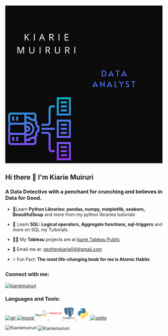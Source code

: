 ![me](https://github.com/Kiariemuiruri/Kiariemuiruri/blob/main/20230314_164641_0000.png)

## Hi there :wave: I'm Kiarie Muiruri

### A Data Detective with a penchant for crunching and believes in Data for Good.

* :telescope:Learn **Python Libraries: pandas, numpy, matplotlib, seaborn, BeautifulSoup** and more from my python libraries tuitorials

* :memo: Learn **SQL: Logical operators, Aggregate functions, sql-triggers** and more on SQL my Tuitorials.

* 👨‍💻 My **Tableau** projects are at [kiarie Tableau Public](https://public.tableau.com/app/profile/kiarie)

* :e-mail: Email me at: [geofreykiarie04@gmail.com](https://mail.google.com)

*  ⚡ Fun Fact: **The most life-changing book for me is Atomic Habits**

### Connect with me:
<p align="left">
<a href="https://linkedin.com/in/geofrey-kiarie-b32625207" target="blank"><img align="center" src="https://raw.githubusercontent.com/rahuldkjain/github-profile-readme-generator/master/src/images/icons/Social/linked-in-alt.svg" alt="kiariemuiruri" height="30" width="40" /></a>
</p>

<h3 align="left">Languages and Tools:</h3>
<p align="left"> <a href="https://git-scm.com/" target="_blank"> <img src="https://www.vectorlogo.zone/logos/git-scm/git-scm-icon.svg" alt="git" width="40" height="40"/> </a> <a href="https://www.microsoft.com/en-us/sql-server" target="_blank"> <img src="https://www.svgrepo.com/show/303229/microsoft-sql-server-logo.svg" alt="mssql" width="40" height="40"/> </a> <a href="https://www.mysql.com/" target="_blank"> <img src="https://raw.githubusercontent.com/devicons/devicon/master/icons/mysql/mysql-original-wordmark.svg" alt="mysql" width="40" height="40"/> </a> <a href="https://www.oracle.com/" target="_blank"> <img src="https://raw.githubusercontent.com/devicons/devicon/master/icons/oracle/oracle-original.svg" alt="oracle" width="40" height="40"/> </a> <a href="https://www.postgresql.org" target="_blank"> <img src="https://raw.githubusercontent.com/devicons/devicon/master/icons/postgresql/postgresql-original-wordmark.svg" alt="postgresql" width="40" height="40"/> </a> <a href="https://www.python.org" target="_blank"> <img src="https://raw.githubusercontent.com/devicons/devicon/master/icons/python/python-original.svg" alt="python" width="40" height="40"/> </a> <a href="https://www.sqlite.org/" target="_blank"> <img src="https://www.vectorlogo.zone/logos/sqlite/sqlite-icon.svg" alt="sqlite" width="40" height="40"/> </a> </p> 


<p><img align="left" src="https://github-readme-stats-sigma-five.vercel.app/api/top-langs?username=Kiariemuiruri&show_icons=true&locale=en&layout=compact" alt="Kiariemuiruri" /></p>

<p>&nbsp;<img align="center" src="https://github-readme-stats-sigma-five.vercel.app/api?username=Kiariemuiruri&show_icons=true&locale=en" alt="Kiariemuiruri" /></p>

<!--
**Kiariemuiruri/Kiariemuiruri** is a ✨ _special_ ✨ repository because its `README.md` (this file) appears on your GitHub profile.

Here are some ideas to get you started:

- 🔭 I’m currently working on ...
- 🌱 I’m currently learning ...
- 👯 I’m looking to collaborate on ...
- 🤔 I’m looking for help with ...
- 💬 Ask me about ...
- 📫 How to reach me: ...
- 😄 Pronouns: ...
- ⚡ Fun fact: ...
-->
